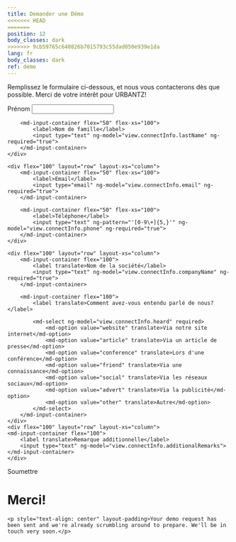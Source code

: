 ```yaml
---
title: Demander une Démo
<<<<<<< HEAD
=======
position: 12
body_classes: dark
>>>>>>> 9cb59765c640826b7015793c55dad050e939e1da
lang: fr
body_classes: dark
ref: demo
---
```


<div ng-show="!view.formSubmitted">
<p>Remplissez le formulaire ci-dessous, et nous vous contacterons dès que possible. Merci de votre intérêt pour URBANTZ!</p>

<form name="joinForm"  novalidate>
<md-card>
<md-card-content>
	<div flex="100" layout="row" layout-xs="column">
        <md-input-container flex="50" flex-xs="100">
            <label>Prénom</label>
            <input type="text" ng-model="view.connectInfo.firstName" ng-required="true">
        </md-input-container>

        <md-input-container flex="50" flex-xs="100">
            <label>Nom de famille</label>
            <input type="text" ng-model="view.connectInfo.lastName" ng-required="true">
        </md-input-container>
    </div>
    
	<div flex="100" layout="row" layout-xs="column">
        <md-input-container flex="50" flex-xs="100">
            <label>Email</label>
            <input type="email" ng-model="view.connectInfo.email" ng-required="true">
        </md-input-container>

        <md-input-container flex="50" flex-xs="100">
            <label>Téléphone</label>
            <input type="text" ng-pattern="'[0-9\+]{5,}'" ng-model="view.connectInfo.phone" ng-required="true">
        </md-input-container>
    </div>
    
	<div flex="100" layout="row" layout-xs="column">
        <md-input-container flex="100">
            <label translate>Nom de la société</label>
            <input type="text" ng-model="view.connectInfo.companyName" ng-required="true">
        </md-input-container>

        <md-input-container flex="100">
            <label translate>Comment avez-vous entendu parlé de nous?</label>

            <md-select ng-model="view.connectInfo.heard" required>
                <md-option value="website" translate>Via notre site internet</md-option>
                <md-option value="article" translate>Via un article de presse</md-option>
                <md-option value="conference" translate>Lors d'une conférence</md-option>
                <md-option value="friend" translate>Via une connaissance</md-option>
                <md-option value="social" translate>Via les réseaux sociaux</md-option>
                <md-option value="advert" translate>Via la publicité</md-option>
                <md-option value="other" translate>Autre</md-option>
            </md-select>				
        </md-input-container>
    </div>
    <div flex="100" layout="row" layout-xs="column">
    <md-input-container flex="100">
        <label translate>Remarque additionnelle</label>
        <input type="text" ng-model="view.connectInfo.additionalRemarks">
    </md-input-container>
    </div>
</md-card-content>
</md-card>
<div layout="row" layout-align="center center">
		<md-button class="md-primary md-raised" ng-disabled="joinForm.$invalid" ng-click="view.submitDemoForm(view.connectInfo)">Soumettre</md-button>
	</div>	
	
</form>
</div>


<div ng-show="view.formSubmitted">
    <h1 translate>Merci!</h1>

    <p style="text-align: center" layout-padding>Your demo request has been sent and we're already scrumbling around to prepare. We'll be in touch very soon.</p>
</div>
